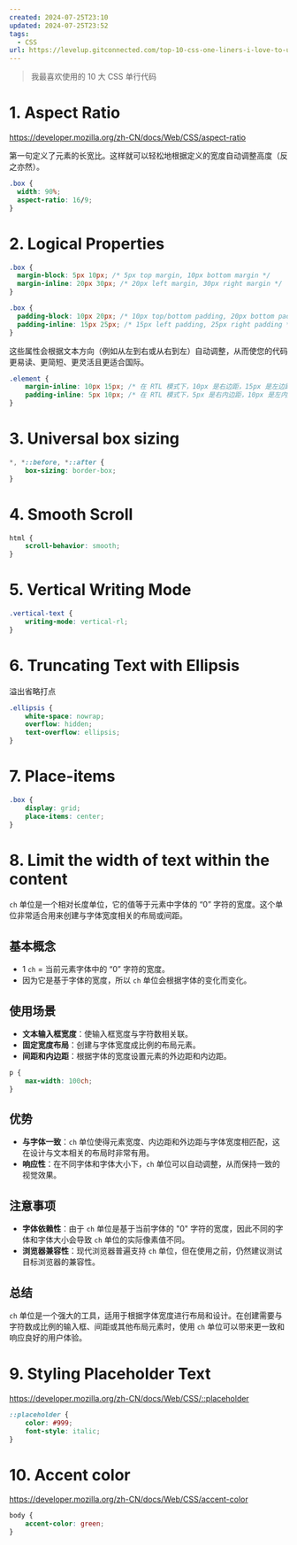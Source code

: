 ```yaml
---
created: 2024-07-25T23:10
updated: 2024-07-25T23:52
tags:
  - CSS
url: https://levelup.gitconnected.com/top-10-css-one-liners-i-love-to-use-5825a5c91d04
---
```

> 我最喜欢使用的 10 大 CSS 单行代码

# 1. Aspect Ratio

https://developer.mozilla.org/zh-CN/docs/Web/CSS/aspect-ratio

第一句定义了元素的长宽比。这样就可以轻松地根据定义的宽度自动调整高度（反之亦然）。

```css file:aspect-radio
.box {
  width: 90%;
  aspect-ratio: 16/9;
}
```

# 2. Logical Properties

```css file:margin
.box {  
  margin-block: 5px 10px; /* 5px top margin, 10px bottom margin */  
  margin-inline: 20px 30px; /* 20px left margin, 30px right margin */  
}
```

```css file:padding
.box {  
  padding-block: 10px 20px; /* 10px top/bottom padding, 20px bottom padding */  
  padding-inline: 15px 25px; /* 15px left padding, 25px right padding */  
}
```

这些属性会根据文本方向（例如从左到右或从右到左）自动调整，从而使您的代码更易读、更简短、更灵活且更适合国际。

```css file:RTL
.element {
	margin-inline: 10px 15px; /* 在 RTL 模式下，10px 是右边距，15px 是左边距 */ 
	padding-inline: 5px 10px; /* 在 RTL 模式下，5px 是右内边距，10px 是左内边距 */ 
}
```

# 3. Universal box sizing

```css file:border-box
*, *::before, *::after {  
	box-sizing: border-box;  
}
```

# 4. Smooth Scroll

```css file:scroll-behavior
html {  
	scroll-behavior: smooth;  
}
```

# 5. Vertical Writing Mode

```css file:writing-mode
.vertical-text {  
	writing-mode: vertical-rl;  
}
```

# 6. Truncating Text with Ellipsis

溢出省略打点

```css
.ellipsis {  
	white-space: nowrap;  
	overflow: hidden;  
	text-overflow: ellipsis;  
}
```

# 7. Place-items

```css file:place-items
.box {  
	display: grid;  
	place-items: center;  
}
```

# 8. Limit the width of text within the content

`ch` 单位是一个相对长度单位，它的值等于元素中字体的 “0” 字符的宽度。这个单位非常适合用来创建与字体宽度相关的布局或间距。

## 基本概念

- 1 `ch` = 当前元素字体中的 “0” 字符的宽度。
- 因为它是基于字体的宽度，所以 `ch` 单位会根据字体的变化而变化。

## 使用场景

- **文本输入框宽度**：使输入框宽度与字符数相关联。
- **固定宽度布局**：创建与字体宽度成比例的布局元素。
- **间距和内边距**：根据字体的宽度设置元素的外边距和内边距。

```css
p {  
	max-width: 100ch;  
}
```

## 优势

- **与字体一致**：`ch` 单位使得元素宽度、内边距和外边距与字体宽度相匹配，这在设计与文本相关的布局时非常有用。
- **响应性**：在不同字体和字体大小下，`ch` 单位可以自动调整，从而保持一致的视觉效果。

## 注意事项

- **字体依赖性**：由于 `ch` 单位是基于当前字体的 "0" 字符的宽度，因此不同的字体和字体大小会导致 `ch` 单位的实际像素值不同。
- **浏览器兼容性**：现代浏览器普遍支持 `ch` 单位，但在使用之前，仍然建议测试目标浏览器的兼容性。

## 总结

`ch` 单位是一个强大的工具，适用于根据字体宽度进行布局和设计。在创建需要与字符数成比例的输入框、间距或其他布局元素时，使用 `ch` 单位可以带来更一致和响应良好的用户体验。

# 9. Styling Placeholder Text

https://developer.mozilla.org/zh-CN/docs/Web/CSS/::placeholder

```css file:placeholder
::placeholder {  
	color: #999;  
	font-style: italic;  
}
```

# 10. Accent color

https://developer.mozilla.org/zh-CN/docs/Web/CSS/accent-color

```css
body {  
	accent-color: green;  
}
```
